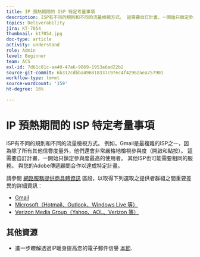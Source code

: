 ```yaml
---
title: IP 預熱期間的 ISP 特定考量事項
description: ISP有不同的規則和不同的流量檢視方式。 這需要自訂計畫，一開始只鎖定參與度最高的使用者。
topics: Deliverability
jira: KT-7054
thumbnail: kt7054.jpg
doc-type: article
activity: understand
role: Admin
level: Beginner
team: ACS
exl-id: 7d61c81c-aa40-47a6-9869-1953a6ad22b2
source-git-commit: 6b312cdbba496818337c97ec4f42962aea757901
workflow-type: tm+mt
source-wordcount: '159'
ht-degree: 16%

---
```


# IP 預熱期間的 ISP 特定考量事項

ISP有不同的規則和不同的流量檢視方式。 例如，Gmail是最複雜的ISP之一，因為除了所有其他信譽度量外，他們還會非常嚴格地檢視參與度（開啟和點按）。 這需要自訂計畫，一開始只鎖定參與度最高的使用者。 其他ISP也可能需要相同的服務。 與您的Adobe傳遞顧問合作以達成特定計畫。

請參閱 [網路服務提供商具體資訊](/help/internet-service-provider-specifics/overview.md) 區段，以取得下列選取之提供者群組之間重要差異的詳細資訊：

* [Gmail](/help/internet-service-provider-specifics/gmail.md)
* [Microsoft（Hotmail、Outlook、Windows Live 等）](/help/internet-service-provider-specifics/microsoft.md)
* [Verizon Media Group（Yahoo、AOL、Verizon 等）](/help/internet-service-provider-specifics/verizon-media-group.md)

## 其他資源

* 進一步瞭解透過IP暖身提高您的電子郵件信譽 [本節](/help/additional-resources/increase-reputation-with-ip-warming.md).
